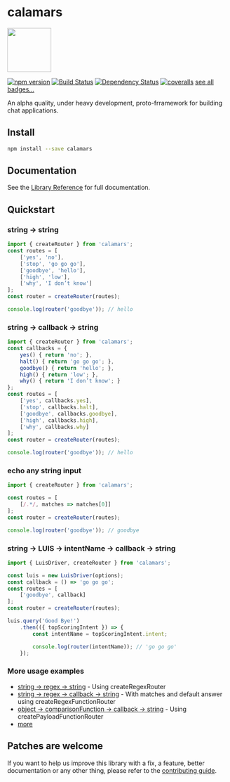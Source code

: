 # calamars

<a href="https://openclipart.org/detail/230920/remix-of-cartoon-red-planet"><img src="https://openclipart.org/download/230920/planet-remix.svg" width="100"/></a>

[![npm version](https://badge.fury.io/js/calamars.svg)](https://badge.fury.io/js/calamars)
[![Build Status](https://travis-ci.org/fczuardi/calamars.svg?branch=master)](https://travis-ci.org/fczuardi/calamars)
[![Dependency Status](https://david-dm.org/fczuardi/calamars.svg)](https://david-dm.org/fczuardi/calamars)
[![coveralls](https://coveralls.io/repos/github/fczuardi/calamars/badge.svg?branch=master)](https://coveralls.io/github/fczuardi/calamars?branch=master)
[see all badges…][badges]

An alpha quality, under heavy development, proto-frramework for building
chat applications.

## Install

```sh
npm install --save calamars
```

## Documentation

See the [Library Reference][documentation] for full documentation.

## Quickstart

### string → string

```javascript
import { createRouter } from 'calamars';
const routes = [
    ['yes', 'no'],
    ['stop', 'go go go'],
    ['goodbye', 'hello'],
    ['high', 'low'],
    ['why', 'I don’t know']
];
const router = createRouter(routes);

console.log(router('goodbye')); // hello
```

### string → callback → string

```javascript
import { createRouter } from 'calamars';
const callbacks = {
    yes() { return 'no'; },
    halt() { return 'go go go'; },
    goodbye() { return 'hello'; },
    high() { return 'low'; },
    why() { return 'I don’t know'; }
};
const routes = [
    ['yes', callbacks.yes],
    ['stop', callbacks.halt],
    ['goodbye', callbacks.goodbye],
    ['high', callbacks.high],
    ['why', callbacks.why]
];
const router = createRouter(routes);

console.log(router('goodbye')); // hello
```

### echo any string input

```javascript
import { createRouter } from 'calamars';

const routes = [
    [/.*/, matches => matches[0]]
];
const router = createRouter(routes);

console.log(router('goodbye')); // goodbye
```

### string → LUIS → intentName → callback → string

```javascript
import { LuisDriver, createRouter } from 'calamars';

const luis = new LuisDriver(options);
const callback = () => 'go go go';
const routes = [
    ['goodbye', callback]
];
const router = createRouter(routes);

luis.query('Good Bye!')
    .then(({ topScoringIntent }) => {
        const intentName = topScoringIntent.intent;

        console.log(router(intentName)); // 'go go go'
    });
```


### More usage examples

  - [string → regex → string][regexString] - Using createRegexRouter
  - [string → regex → callback → string][regexCallbackString] - With matches and default answer using createRegexFunctionRouter
  - [object → comparisonFunction → callback → string][createPayloadFunctionRouter] - Using createPayloadFunctionRouter
  - [more][testfolder]

## Patches are welcome

If you want to help us improve this library with a fix, a feature, better
documentation or any other thing, please refer to the
[contributing guide][contributing].

[badges]: https://github.com/fczuardi/calamars/blob/master/badges.md
[regexString]: https://github.com/fczuardi/calamars/blob/master/test/router.js#L37-L48
[regexCallbackString]: https://github.com/fczuardi/calamars/blob/master/test/router.js#L70-L81
[createPayloadFunctionRouter]: https://github.com/fczuardi/calamars/blob/master/test/router.js#L107-L134
[testfolder]: https://github.com/fczuardi/calamars/blob/master/test/router.js
[documentation]: http://fczuardi.github.io/calamars/
[contributing]: https://github.com/fczuardi/calamars/blob/master/CONTRIBUTING.md
